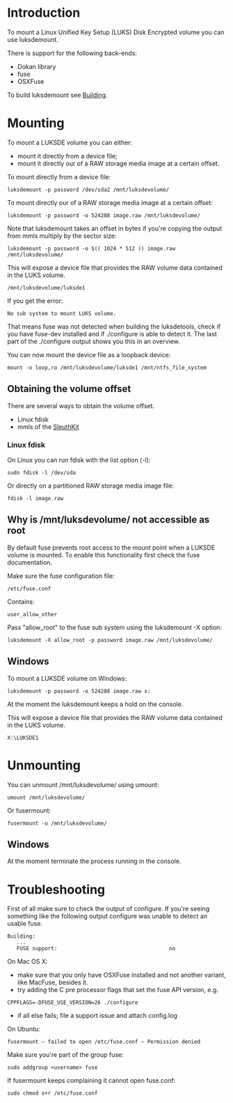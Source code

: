 # Introduction
To mount a Linux Unified Key Setup (LUKS) Disk Encrypted volume you can use luksdemount.

There is support for the following back-ends:
* Dokan library
* fuse
* OSXFuse

To build luksdemount see [Building](https://github.com/libyal/libluksde/wiki/Building).

# Mounting
To mount a LUKSDE volume you can either:
* mount it directly from a device file;
* mount it directly our of a RAW storage media image at a certain offset.

To mount directly from a device file:
```
luksdemount -p password /dev/sda2 /mnt/luksdevolume/
```

To mount directly our of a RAW storage media image at a certain offset:
```
luksdemount -p password -o 524288 image.raw /mnt/luksdevolume/
```

Note that luksdemount takes an offset in bytes if you're copying the output from mmls multiply by the sector size:
```
luksdemount -p password -o $(( 1024 * 512 )) image.raw /mnt/luksdevolume/
```

This will expose a device file that provides the RAW volume data contained in the LUKS volume.
```
/mnt/luksdevolume/luksde1
```

If you get the error:
```
No sub system to mount LUKS volume.
```

That means fuse was not detected when building the luksdetools, check if you have fuse-dev installed and if ./configure is able to detect it.
The last part of the ./configure output shows you this in an overview.

You can now mount the device file as a loopback device:
```
mount -o loop,ro /mnt/luksdevolume/luksde1 /mnt/ntfs_file_system
```

## Obtaining the volume offset
There are several ways to obtain the volume offset.
* Linux fdisk
* mmls of the [SleuthKit](http://www.sleuthkit.org)

### Linux fdisk
On Linux you can run fdisk with the list option (-l):
```
sudo fdisk -l /dev/sda
```

Or directly on a partitioned RAW storage media image file:
```
fdisk -l image.raw
```

## Why is /mnt/luksdevolume/ not accessible as root
By default fuse prevents root access to the mount point when a LUKSDE volume is mounted.
To enable this functionality first check the fuse documentation.

Make sure the fuse configuration file:
```
/etc/fuse.conf
```

Contains:
```
user_allow_other
```

Pass "allow_root" to the fuse sub system using the luksdemount -X option:
```
luksdemount -X allow_root -p password image.raw /mnt/luksdevolume/
```

## Windows
To mount a LUKSDE volume on Windows:
```
luksdemount -p password -o 524288 image.raw x:
```

At the moment the luksdemount keeps a hold on the console.

This will expose a device file that provides the RAW volume data contained in the LUKS volume.
```
X:\LUKSDE1
```

# Unmounting
You can unmount /mnt/luksdevolume/ using umount:
```
umount /mnt/luksdevolume/
```

Or fusermount:
```
fusermount -u /mnt/luksdevolume/
```

## Windows
At the moment terminate the process running in the console.

# Troubleshooting
First of all make sure to check the output of configure.
If you're seeing something like the following output configure was unable to detect an usable fuse.
```
Building:
   ...
   FUSE support:                                    no
```

On Mac OS X:
* make sure that you only have OSXFuse installed and not another variant, like MacFuse, besides it.
* try adding the C pre processor flags that set the fuse API version, e.g.

```
CPPFLAGS=-DFUSE_USE_VERSION=26 ./configure
```
* if all else fails; file a support issue and attach config.log

On Ubuntu:
```
fusermount – failed to open /etc/fuse.conf – Permission denied
```

Make sure you're part of the group fuse:
```
sudo addgroup <username> fuse
```

If fusermount keeps complaining it cannot open fuse.conf:
```
sudo chmod o+r /etc/fuse.conf
```

